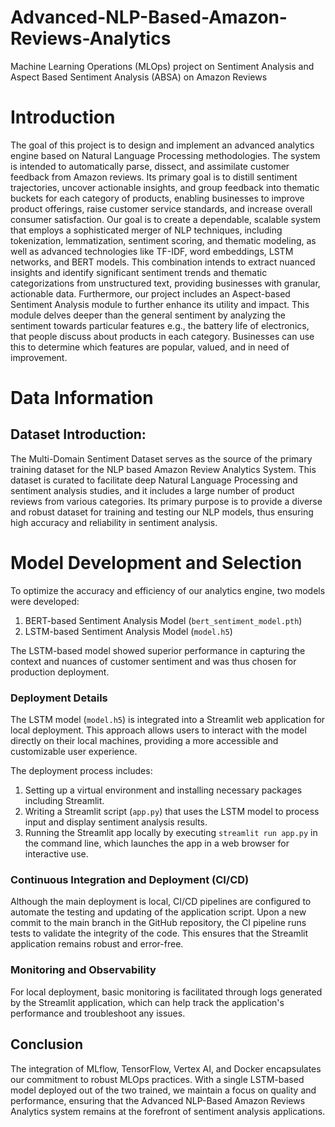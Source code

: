 # Advanced-NLP-Based-Amazon-Reviews-Analytics
Machine Learning Operations (MLOps) project on Sentiment Analysis and Aspect Based Sentiment Analysis (ABSA) on Amazon Reviews

# Introduction
The goal of this project is to design and implement an advanced analytics engine based on Natural 
Language Processing methodologies. The system is intended to automatically parse, dissect, and 
assimilate customer feedback from Amazon reviews. Its primary goal is to distill sentiment trajectories, 
uncover actionable insights, and group feedback into thematic buckets for each category of products, 
enabling businesses to improve product offerings, raise customer service standards, and increase overall 
consumer satisfaction.
Our goal is to create a dependable, scalable system that employs a sophisticated merger of NLP 
techniques, including tokenization, lemmatization, sentiment scoring, and thematic modeling, as well as 
advanced technologies like TF-IDF, word embeddings, LSTM networks, and BERT models. This 
combination intends to extract nuanced insights and identify significant sentiment trends and thematic 
categorizations from unstructured text, providing businesses with granular, actionable data.
Furthermore, our project includes an Aspect-based Sentiment Analysis module to further enhance its 
utility and impact. This module delves deeper than the general sentiment by analyzing the sentiment 
towards particular features e.g., the battery life of electronics, that people discuss about products in 
each category. Businesses can use this to determine which features are popular, valued, and in need of 
improvement.

# Data Information
## Dataset Introduction:
The Multi-Domain Sentiment Dataset serves as the source of the primary training dataset for the NLP
based Amazon Review Analytics System. This dataset is curated to facilitate deep Natural Language 
Processing and sentiment analysis studies, and it includes a large number of product reviews from 
various categories. Its primary purpose is to provide a diverse and robust dataset for training and 
testing our NLP models, thus ensuring high accuracy and reliability in sentiment analysis.

# Model Development and Selection
To optimize the accuracy and efficiency of our analytics engine, two models were developed:

1. BERT-based Sentiment Analysis Model (`bert_sentiment_model.pth`)
2. LSTM-based Sentiment Analysis Model (`model.h5`)

The LSTM-based model showed superior performance in capturing the context and nuances of customer sentiment and was thus chosen for production deployment.

### Deployment Details
The LSTM model (`model.h5`) is integrated into a Streamlit web application for local deployment. This approach allows users to interact with the model directly on their local machines, providing a more accessible and customizable user experience.

The deployment process includes:

1. Setting up a virtual environment and installing necessary packages including Streamlit.
2. Writing a Streamlit script (`app.py`) that uses the LSTM model to process input and display sentiment analysis results.
3. Running the Streamlit app locally by executing `streamlit run app.py` in the command line, which launches the app in a web browser for interactive use.

### Continuous Integration and Deployment (CI/CD)
Although the main deployment is local, CI/CD pipelines are configured to automate the testing and updating of the application script. Upon a new commit to the main branch in the GitHub repository, the CI pipeline runs tests to validate the integrity of the code. This ensures that the Streamlit application remains robust and error-free.

### Monitoring and Observability
For local deployment, basic monitoring is facilitated through logs generated by the Streamlit application, which can help track the application's performance and troubleshoot any issues.

## Conclusion
The integration of MLflow, TensorFlow, Vertex AI, and Docker encapsulates our commitment to robust MLOps practices. With a single LSTM-based model deployed out of the two trained, we maintain a focus on quality and performance, ensuring that the Advanced NLP-Based Amazon Reviews Analytics system remains at the forefront of sentiment analysis applications.
